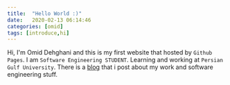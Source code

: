 ```yaml
---
title:  "Hello World :)"
date:   2020-02-13 06:14:46
categories: [omid]
tags: [introduce,hi]
---
```

Hi, I'm Omid Dehghani and this is my first website that hosted by `Github Pages`.
I am `Software Engineering STUDENT`. Learning and working at `Persian Gulf University`.
There is a [blog](http://blog.guftall.ir) that i post about my work and software engineering stuff.
